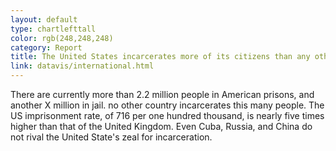```yaml
---
layout: default
type: chartlefttall
color: rgb(248,248,248)
category: Report
title: The United States incarcerates more of its citizens than any other country on earth.
link: datavis/international.html
---
```

There are currently more than 2.2 million people in American prisons, and another X million in jail.
no other country incarcerates this many people.
The US imprisonment rate, of 716 per one hundred thousand, is nearly five times higher than
that of the United Kingdom. Even Cuba, Russia, and China do not rival the United State's zeal for
incarceration.